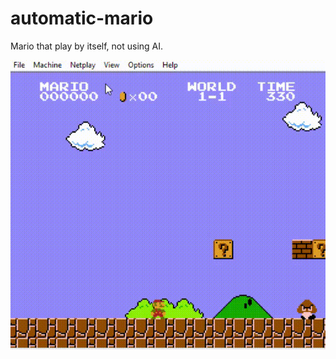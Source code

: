 # automatic-mario
Mario that play by itself, not using AI.

![alt text](https://github.com/neripinata/automatic-mario/blob/master/mario.gif)
